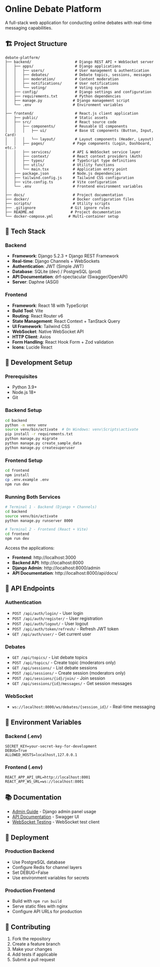 # Online Debate Platform

A full-stack web application for conducting online debates with real-time messaging capabilities.

## 🏗️ **Project Structure**

```
debate-platform/
├── backend/                    # Django REST API + WebSocket server
│   ├── apps/                   # Django applications
│   │   ├── users/              # User management & authentication
│   │   ├── debates/            # Debate topics, sessions, messages
│   │   ├── moderation/         # Content moderation
│   │   ├── notifications/      # User notifications
│   │   └── voting/             # Voting system
│   ├── config/                 # Django settings and configuration
│   ├── requirements.txt        # Python dependencies
│   ├── manage.py              # Django management script
│   └── .env                   # Environment variables
│
├── frontend/                   # React.js client application
│   ├── public/                 # Static assets
│   ├── src/                    # React source code
│   │   ├── components/         # Reusable UI components
│   │   │   ├── ui/             # Base UI components (Button, Input, Card)
│   │   │   └── layout/         # Layout components (Header, Layout)
│   │   ├── pages/             # Page components (Login, Dashboard, etc.)
│   │   ├── services/          # API & WebSocket service layer
│   │   ├── context/           # React context providers (Auth)
│   │   ├── types/             # TypeScript type definitions
│   │   ├── utils/             # Utility functions
│   │   └── main.tsx           # Application entry point
│   ├── package.json           # Node.js dependencies
│   ├── tailwind.config.js     # Tailwind CSS configuration
│   ├── vite.config.ts         # Vite configuration
│   └── .env                   # Frontend environment variables
│
├── docs/                      # Project documentation
├── docker/                    # Docker configuration files
├── scripts/                   # Utility scripts
├── .gitignore                # Git ignore rules
├── README.md                 # Project documentation
└── docker-compose.yml       # Multi-container setup
```

## 🚀 **Tech Stack**

### Backend
- **Framework**: Django 5.2.3 + Django REST Framework
- **Real-time**: Django Channels + WebSockets
- **Authentication**: JWT (Simple JWT)
- **Database**: SQLite (dev) / PostgreSQL (prod)
- **API Documentation**: drf-spectacular (Swagger/OpenAPI)
- **Server**: Daphne (ASGI)

### Frontend
- **Framework**: React 18 with TypeScript
- **Build Tool**: Vite
- **Routing**: React Router v6
- **State Management**: React Context + TanStack Query
- **UI Framework**: Tailwind CSS
- **WebSocket**: Native WebSocket API
- **HTTP Client**: Axios
- **Form Handling**: React Hook Form + Zod validation
- **Icons**: Lucide React

## 🔧 **Development Setup**

### Prerequisites
- Python 3.9+
- Node.js 18+
- Git

### Backend Setup
```bash
cd backend
python -m venv venv
source venv/bin/activate  # On Windows: venv\Scripts\activate
pip install -r requirements.txt
python manage.py migrate
python manage.py create_sample_data
python manage.py createsuperuser
```

### Frontend Setup
```bash
cd frontend
npm install
cp .env.example .env
npm run dev
```

### Running Both Services
```bash
# Terminal 1 - Backend (Django + Channels)
cd backend
source venv/bin/activate
python manage.py runserver 8000

# Terminal 2 - Frontend (React + Vite)
cd frontend
npm run dev
```

Access the applications:
- **Frontend**: http://localhost:3000
- **Backend API**: http://localhost:8000
- **Django Admin**: http://localhost:8000/admin
- **API Documentation**: http://localhost:8000/api/docs/

## 📡 **API Endpoints**

### Authentication
- `POST /api/auth/login/` - User login
- `POST /api/auth/register/` - User registration
- `POST /api/auth/logout/` - User logout
- `POST /api/auth/token/refresh/` - Refresh JWT token
- `GET /api/auth/user/` - Get current user

### Debates
- `GET /api/topics/` - List debate topics
- `POST /api/topics/` - Create topic (moderators only)
- `GET /api/sessions/` - List debate sessions
- `POST /api/sessions/` - Create session (moderators only)
- `POST /api/sessions/{id}/join/` - Join session
- `GET /api/sessions/{id}/messages/` - Get session messages

### WebSocket
- `ws://localhost:8000/ws/debates/{session_id}/` - Real-time messaging

## 🔐 **Environment Variables**

### Backend (.env)
```env
SECRET_KEY=your-secret-key-for-development
DEBUG=True
ALLOWED_HOSTS=localhost,127.0.0.1
```

### Frontend (.env)
```env
REACT_APP_API_URL=http://localhost:8001
REACT_APP_WS_URL=ws://localhost:8001
```

## 📚 **Documentation**

- [Admin Guide](backend/ADMIN_GUIDE.md) - Django admin panel usage
- [API Documentation](http://localhost:8001/api/docs/) - Swagger UI
- [WebSocket Testing](backend/test_websocket.html) - WebSocket test client

## 🚀 **Deployment**

### Production Backend
- Use PostgreSQL database
- Configure Redis for channel layers
- Set DEBUG=False
- Use environment variables for secrets

### Production Frontend
- Build with `npm run build`
- Serve static files with nginx
- Configure API URLs for production

## 🤝 **Contributing**

1. Fork the repository
2. Create a feature branch
3. Make your changes
4. Add tests if applicable
5. Submit a pull request